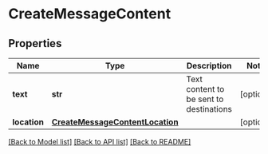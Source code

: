 # CreateMessageContent

## Properties
Name | Type | Description | Notes
------------ | ------------- | ------------- | -------------
**text** | **str** | Text content to be sent to destinations | [optional] 
**location** | [**CreateMessageContentLocation**](CreateMessageContentLocation.md) |  | [optional] 

[[Back to Model list]](../README.md#documentation-for-models) [[Back to API list]](../README.md#documentation-for-api-endpoints) [[Back to README]](../README.md)



